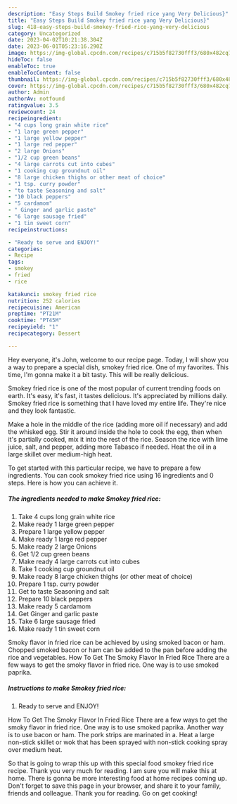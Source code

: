 ```yaml
---
description: "Easy Steps Build Smokey fried rice yang Very Delicious}"
title: "Easy Steps Build Smokey fried rice yang Very Delicious}"
slug: 418-easy-steps-build-smokey-fried-rice-yang-very-delicious
category: Uncategorized
date: 2023-04-02T10:21:38.304Z
date: 2023-06-01T05:23:16.290Z
image: https://img-global.cpcdn.com/recipes/c715b5f82730fff3/680x482cq70/smokey-fried-rice-recipe-main-photo.jpg
hideToc: false
enableToc: true
enableTocContent: false
thumbnail: https://img-global.cpcdn.com/recipes/c715b5f82730fff3/680x482cq70/smokey-fried-rice-recipe-main-photo.jpg
cover: https://img-global.cpcdn.com/recipes/c715b5f82730fff3/680x482cq70/smokey-fried-rice-recipe-main-photo.jpg
author: Admin
authorAv: notfound
ratingvalue: 3.5
reviewcount: 24
recipeingredient:
- "4 cups long grain white rice"
- "1 large green pepper"
- "1 large yellow pepper"
- "1 large red pepper"
- "2 large Onions"
- "1/2 cup green beans"
- "4 large carrots cut into cubes"
- "1 cooking cup groundnut oil"
- "8 large chicken thighs or other meat of choice"
- "1 tsp. curry powder"
- "to taste Seasoning and salt"
- "10 black peppers"
- "5 cardamom"
- " Ginger and garlic paste"
- "6 large sausage fried"
- "1 tin sweet corn"
recipeinstructions:

- "Ready to serve and ENJOY!"
categories:
- Recipe
tags:
- smokey
- fried
- rice

katakunci: smokey fried rice 
nutrition: 252 calories
recipecuisine: American
preptime: "PT21M"
cooktime: "PT45M"
recipeyield: "1"
recipecategory: Dessert

---
```



Hey everyone, it's John, welcome to our recipe page. Today, I will show you a way to prepare a special dish, smokey fried rice. One of my favorites. This time, I'm gonna make it a bit tasty. This will be really delicious.

Smokey fried rice is one of the most popular of current trending foods on earth. It's easy, it's fast, it tastes delicious. It's appreciated by millions daily. Smokey fried rice is something that I have loved my entire life. They're nice and they look fantastic.

Make a hole in the middle of the rice (adding more oil if necessary) and add the whisked egg. Stir it around inside the hole to cook the egg, then when it&#39;s partially cooked, mix it into the rest of the rice. Season the rice with lime juice, salt, and pepper, adding more Tabasco if needed. Heat the oil in a large skillet over medium-high heat.


To get started with this particular recipe, we have to prepare a few ingredients. You can cook smokey fried rice using 16 ingredients and 0 steps. Here is how you can achieve it.

<!--inarticleads1-->

##### The ingredients needed to make Smokey fried rice:

1. Take 4 cups long grain white rice
1. Make ready 1 large green pepper
1. Prepare 1 large yellow pepper
1. Make ready 1 large red pepper
1. Make ready 2 large Onions
1. Get 1/2 cup green beans
1. Make ready 4 large carrots cut into cubes
1. Take 1 cooking cup groundnut oil
1. Make ready 8 large chicken thighs (or other meat of choice)
1. Prepare 1 tsp. curry powder
1. Get to taste Seasoning and salt
1. Prepare 10 black peppers
1. Make ready 5 cardamom
1. Get  Ginger and garlic paste
1. Take 6 large sausage fried
1. Make ready 1 tin sweet corn


Smoky flavor in fried rice can be achieved by using smoked bacon or ham. Chopped smoked bacon or ham can be added to the pan before adding the rice and vegetables. How To Get The Smoky Flavor In Fried Rice There are a few ways to get the smoky flavor in fried rice. One way is to use smoked paprika. 

<!--inarticleads2-->

##### Instructions to make Smokey fried rice:


1. Ready to serve and ENJOY!

How To Get The Smoky Flavor In Fried Rice There are a few ways to get the smoky flavor in fried rice. One way is to use smoked paprika. Another way is to use bacon or ham. The pork strips are marinated in a. Heat a large non-stick skillet or wok that has been sprayed with non-stick cooking spray over medium heat. 

So that is going to wrap this up with this special food smokey fried rice recipe. Thank you very much for reading. I am sure you will make this at home. There is gonna be more interesting food at home recipes coming up. Don't forget to save this page in your browser, and share it to your family, friends and colleague. Thank you for reading. Go on get cooking!
